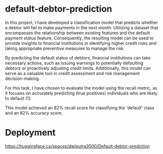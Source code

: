 # default-debtor-prediction
In this project, I have developed a classification model that predicts whether a debtor will fail to make payments in the next month. Utilizing a dataset that encompasses the relationship between existing features and the default payment status feature. Consequently, the resulting model can be used to provide insights to financial institutions in identifying higher credit risks and taking appropriate preventive measures to manage the risk.

By predicting the default status of debtors, financial institutions can take necessary actions, such as issuing warnings to potentially defaulting debtors or proactively adjusting credit limits. Additionally, this model can serve as a valuable tool in credit assessment and risk management decision-making.

For this task, I have chosen to evaluate the model using the recall metric, as it focuses on accurately predicting (true positives) individuals who are likely to default (1).

This model achieved an 82% recall score for classifying the 'default' class and an 82% accuracy score.

# Deployment
https://huggingface.co/spaces/dwiputra3500/Default-debtor-prediction

